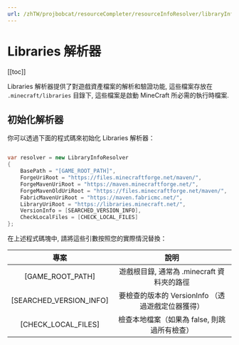 ```yaml
---
url: /zhTW/projbobcat/resourceCompleter/resourceInfoResolver/libraryInfoResolver.md
---
```

# Libraries 解析器

\[\[toc]]

Libraries 解析器提供了對遊戲資產檔案的解析和驗證功能, 這些檔案存放在
`.minecraft/libraries` 目錄下, 這些檔案是啟動 MineCraft 所必需的執行時檔案.

## 初始化解析器

你可以透過下面的程式碼來初始化 Libraries 解析器：

```c#

var resolver = new LibraryInfoResolver
{
    BasePath = "[GAME_ROOT_PATH]",
    ForgeUriRoot = "https://files.minecraftforge.net/maven/",
    ForgeMavenUriRoot = "https://maven.minecraftforge.net/",
    ForgeMavenOldUriRoot = "https://files.minecraftforge.net/maven/",
    FabricMavenUriRoot = "https://maven.fabricmc.net/",
    LibraryUriRoot = "https://libraries.minecraft.net/",
    VersionInfo = [SEARCHED_VERSION_INFO],
    CheckLocalFiles = [CHECK_LOCAL_FILES]
};

```

在上述程式碼塊中, 請將這些引數按照您的實際情況替換：

|           專案            |               說明                |
|:-----------------------:|:-------------------------------:|
|    \[GAME\_ROOT\_PATH]     |   遊戲根目錄, 通常為 .minecraft 資料夾的路徑   |
| \[SEARCHED\_VERSION\_INFO] | 要檢查的版本的 VersionInfo （透過遊戲定位器獲得） |
|   \[CHECK\_LOCAL\_FILES]   |    檢查本地檔案（如果為 false, 則跳過所有檢查）    |

